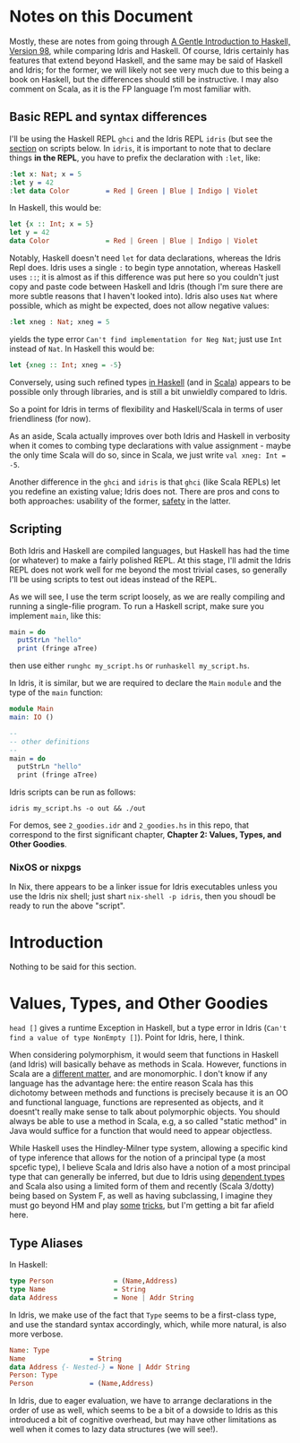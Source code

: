 # Notes on this Document

Mostly, these are notes from going through [A Gentle Introduction
to Haskell, Version 98](https://www.haskell.org/tutorial/index.html),
while comparing Idris and Haskell. Of course, Idris certainly has features 
that extend beyond Haskell, and the same may be said of Haskell and Idris; for the  former, we will likely not see very much due to this being a 
book on Haskell, but the differences should still be instructive. 
I may also comment on Scala, as it is the FP language I’m most familiar 
with.


## Basic REPL and syntax differences

I'll be using the Haskell REPL `ghci` and the Idris REPL `idris`
(but see the [section](#Scripting) on scripts below. 
In `idris`, it is important to note that to declare 
things **in the REPL**, you have to prefix the declaration with
`:let`, like:

```idris
:let x: Nat; x = 5
:let y = 42
:let data Color         = Red | Green | Blue | Indigo | Violet
```

In Haskell, this would be:

```haskell
let {x :: Int; x = 5} 
let y = 42
data Color              = Red | Green | Blue | Indigo | Violet
```

Notably, Haskell doesn't need `let` for data declarations, whereas the 
Idris Repl does. Idris uses a single `:` to begin type annotation, whereas
Haskell uses `::`; it is almost as if this difference was put here so
you couldn't just copy and paste code between Haskell and Idris
(though I'm sure there are more subtle reasons that I haven't looked into).
Idris also uses `Nat` where possible, which as might
be expected, does not allow negative values:

```idris
:let xneg : Nat; xneg = 5
```

yields the type error `Can't find implementation for Neg Nat`; just use `Int` instead of `Nat`.
In Haskell this would be:

```haskell
let {xneg :: Int; xneg = -5}
```

Conversely, using such refined types 
[in Haskell](https://hackage.haskell.org/package/natural-numbers-0.1.2.0/docs/Data-Natural.html)
(and in [Scala](https://github.com/fthomas/refined)) appears to be possible only through libraries,
and is still a bit unwieldly compared to Idris.

So a point for Idris in terms of flexibility and Haskell/Scala in terms of user friendliness (for now).

As an aside, Scala actually improves over both Idris and Haskell in verbosity
when it comes to combing type declarations with value assignment - maybe the only time Scala will do so, since in Scala, we just write 
`val xneg: Int = -5`.

Another difference in the `ghci` and `idris` is that `ghci` (like Scala REPLs) let you redefine an
existing value; Idris does not. There are pros and cons to both approaches: usability of the former,
[safety](https://github.com/idris-lang/Idris-dev/issues/3733) in the latter.

## Scripting

Both Idris and Haskell are compiled languages, but Haskell has
had the time (or whatever) to make a fairly polished REPL. At
this stage, I'll admit the Idris REPL does not work well for me
beyond the most trivial cases, so generally I'll be using scripts
to test out ideas instead of the REPL.

As we will see, I use the term script loosely, as we are really
compiling and running a single-filie program. To run a Haskell script, make sure you implement `main`, like this:

```haskell
main = do
  putStrLn "hello"
  print (fringe aTree)
```

then use either `runghc my_script.hs` or `runhaskell my_script.hs`.


In Idris, it is similar, but we are required to declare the `Main`
`module` and the type of the `main` function:

```idris
module Main
main: IO ()

--
-- other definitions
--
main = do
  putStrLn "hello"
  print (fringe aTree)
```

Idris scripts can be run as follows:

```
idris my_script.hs -o out && ./out
```

For demos, see `2_goodies.idr` and `2_goodies.hs`
in this repo, that correspond to the first significant chapter,
**Chapter 2: Values, Types, and Other Goodies**.

### NixOS or nixpgs

In Nix, there appears to be a linker issue for Idris executables
unless you use the Idris nix shell; just shart `nix-shell -p idris`,
then you shoudl be ready to run the above "script".
 

# Introduction

Nothing to be said for this section. 

# Values, Types, and Other Goodies

`head []` gives a runtime Exception in Haskell, but a type error in Idris 
(`Can't find a value of type NonEmpty []`). Point for Idris, here, I think.

When considering polymorphism, it would seem that functions in Haskell (and Idris)
will basically behave as methods in Scala. However, functions in Scala are a
[different matter](http://milessabin.com/blog/2012/04/27/shapeless-polymorphic-function-values-1/#methods-vs-function-values),
and are monomorphic. I don't know if any language has the advantage here: 
the entire reason Scala has this dichotomy between methods and functions
is precisely because it is an OO and functional language, functions are represented
as objects, and it doesnt't really make sense to talk about polymorphic objects.
You should always be able to use a method in Scala, e.g, a so called "static method"
in Java would suffice for a function that would need to appear objectless.

While Haskell uses the Hindley-Milner type system, allowing a specific kind of
type inference that allows for the notion of a principal type (a most spcefic type),
I believe Scala and Idris also have a notion of a most principal type that can generally
be inferred, but due to Idris using [dependent types](https://cs.stackexchange.com/questions/12691/what-makes-type-inference-for-dependent-types-undecidable) 
and Scala also using a limited form of them and recently (Scala 3/dotty) being based on 
System F, as well as having subclassing, I imagine they must go beyond HM and play 
[some](https://stackoverflow.com/questions/26691666/why-does-idris-need-mutual) 
[tricks](https://www.scala-lang.org/old/node/4654), but I'm getting a bit far afield 
here. 


## Type Aliases

In Haskell:

```haskell
type Person               = (Name,Address)
type Name                 = String
data Address              = None | Addr String
```

In Idris, we make use of the fact that `Type` seems
to be a first-class type, and use the standard syntax accordingly,
which, while more natural, is also more verbose.

```idris
Name: Type
Name                = String
data Address {- Nested-} = None | Addr String
Person: Type
Person              = (Name,Address)
```

In Idris, due to eager evaluation, we have to arrange
declarations in the order of use as well, which seems
to be a bit of a dowside to Idris as this introduced a bit
of cognitive overhead, but may have other limitations as well
when it comes to lazy data structures (we will see!).